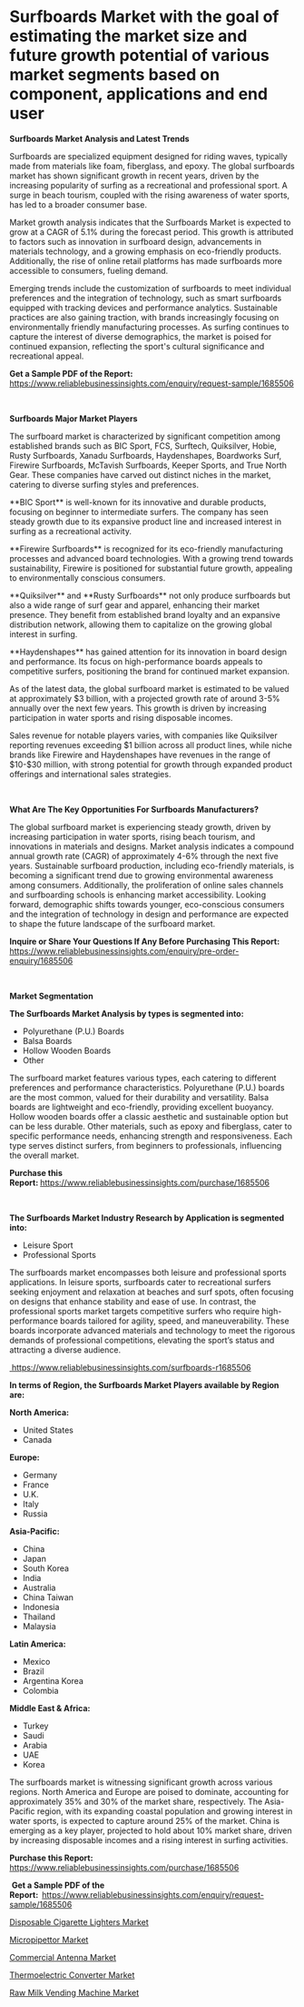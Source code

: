 <p><h1>Surfboards Market with the goal of estimating the market size and future growth potential of various market segments based on component, applications and end user</h1></p><p><strong>Surfboards Market Analysis and Latest Trends</strong></p>
<p><p>Surfboards are specialized equipment designed for riding waves, typically made from materials like foam, fiberglass, and epoxy. The global surfboards market has shown significant growth in recent years, driven by the increasing popularity of surfing as a recreational and professional sport. A surge in beach tourism, coupled with the rising awareness of water sports, has led to a broader consumer base.</p><p>Market growth analysis indicates that the Surfboards Market is expected to grow at a CAGR of 5.1% during the forecast period. This growth is attributed to factors such as innovation in surfboard design, advancements in materials technology, and a growing emphasis on eco-friendly products. Additionally, the rise of online retail platforms has made surfboards more accessible to consumers, fueling demand.</p><p>Emerging trends include the customization of surfboards to meet individual preferences and the integration of technology, such as smart surfboards equipped with tracking devices and performance analytics. Sustainable practices are also gaining traction, with brands increasingly focusing on environmentally friendly manufacturing processes. As surfing continues to capture the interest of diverse demographics, the market is poised for continued expansion, reflecting the sport's cultural significance and recreational appeal.</p></p>
<p><strong>Get a Sample PDF of the Report:&nbsp;</strong> <a href="https://www.reliablebusinessinsights.com/enquiry/request-sample/1685506?utm_campaign=1094&utm_medium=2&utm_source=Github&utm_content=ia&utm_term=17122024&utm_id=surfboards">https://www.reliablebusinessinsights.com/enquiry/request-sample/1685506</a></p>
<p>&nbsp;</p>
<p><strong>Surfboards Major Market Players</strong></p>
<p><p>The surfboard market is characterized by significant competition among established brands such as BIC Sport, FCS, Surftech, Quiksilver, Hobie, Rusty Surfboards, Xanadu Surfboards, Haydenshapes, Boardworks Surf, Firewire Surfboards, McTavish Surfboards, Keeper Sports, and True North Gear. These companies have carved out distinct niches in the market, catering to diverse surfing styles and preferences.</p><p>**BIC Sport** is well-known for its innovative and durable products, focusing on beginner to intermediate surfers. The company has seen steady growth due to its expansive product line and increased interest in surfing as a recreational activity. </p><p>**Firewire Surfboards** is recognized for its eco-friendly manufacturing processes and advanced board technologies. With a growing trend towards sustainability, Firewire is positioned for substantial future growth, appealing to environmentally conscious consumers.</p><p>**Quiksilver** and **Rusty Surfboards** not only produce surfboards but also a wide range of surf gear and apparel, enhancing their market presence. They benefit from established brand loyalty and an expansive distribution network, allowing them to capitalize on the growing global interest in surfing.</p><p>**Haydenshapes** has gained attention for its innovation in board design and performance. Its focus on high-performance boards appeals to competitive surfers, positioning the brand for continued market expansion.</p><p>As of the latest data, the global surfboard market is estimated to be valued at approximately $3 billion, with a projected growth rate of around 3-5% annually over the next few years. This growth is driven by increasing participation in water sports and rising disposable incomes.</p><p>Sales revenue for notable players varies, with companies like Quiksilver reporting revenues exceeding $1 billion across all product lines, while niche brands like Firewire and Haydenshapes have revenues in the range of $10-$30 million, with strong potential for growth through expanded product offerings and international sales strategies.</p></p>
<p>&nbsp;</p>
<p><strong>What Are The Key Opportunities For Surfboards Manufacturers?</strong></p>
<p><p>The global surfboard market is experiencing steady growth, driven by increasing participation in water sports, rising beach tourism, and innovations in materials and designs. Market analysis indicates a compound annual growth rate (CAGR) of approximately 4-6% through the next five years. Sustainable surfboard production, including eco-friendly materials, is becoming a significant trend due to growing environmental awareness among consumers. Additionally, the proliferation of online sales channels and surfboarding schools is enhancing market accessibility. Looking forward, demographic shifts towards younger, eco-conscious consumers and the integration of technology in design and performance are expected to shape the future landscape of the surfboard market.</p></p>
<p><strong>Inquire or Share Your Questions If Any Before Purchasing This Report:</strong> <a href="https://www.reliablebusinessinsights.com/enquiry/pre-order-enquiry/1685506?utm_campaign=1094&utm_medium=2&utm_source=Github&utm_content=ia&utm_term=17122024&utm_id=surfboards">https://www.reliablebusinessinsights.com/enquiry/pre-order-enquiry/1685506</a></p>
<p>&nbsp;</p>
<p><strong>Market Segmentation</strong></p>
<p><strong>The Surfboards Market Analysis by types is segmented into:</strong></p>
<p><ul><li>Polyurethane (P.U.) Boards</li><li>Balsa Boards</li><li>Hollow Wooden Boards</li><li>Other</li></ul></p>
<p><p>The surfboard market features various types, each catering to different preferences and performance characteristics. Polyurethane (P.U.) boards are the most common, valued for their durability and versatility. Balsa boards are lightweight and eco-friendly, providing excellent buoyancy. Hollow wooden boards offer a classic aesthetic and sustainable option but can be less durable. Other materials, such as epoxy and fiberglass, cater to specific performance needs, enhancing strength and responsiveness. Each type serves distinct surfers, from beginners to professionals, influencing the overall market.</p></p>
<p><strong>Purchase this Report:&nbsp;</strong><a href="https://www.reliablebusinessinsights.com/purchase/1685506?utm_campaign=1094&utm_medium=2&utm_source=Github&utm_content=ia&utm_term=17122024&utm_id=surfboards">https://www.reliablebusinessinsights.com/purchase/1685506</a></p>
<p>&nbsp;</p>
<p><strong>The Surfboards Market Industry Research by Application is segmented into:</strong></p>
<p><ul><li>Leisure Sport</li><li>Professional Sports</li></ul></p>
<p><p>The surfboards market encompasses both leisure and professional sports applications. In leisure sports, surfboards cater to recreational surfers seeking enjoyment and relaxation at beaches and surf spots, often focusing on designs that enhance stability and ease of use. In contrast, the professional sports market targets competitive surfers who require high-performance boards tailored for agility, speed, and maneuverability. These boards incorporate advanced materials and technology to meet the rigorous demands of professional competitions, elevating the sport’s status and attracting a diverse audience.</p></p>
<p><a href="https://www.reliablebusinessinsights.com/surfboards-r1685506?utm_campaign=1094&utm_medium=2&utm_source=Github&utm_content=ia&utm_term=17122024&utm_id=surfboards">&nbsp;https://www.reliablebusinessinsights.com/surfboards-r1685506</a></p>
<p><strong>In terms of Region, the Surfboards Market Players available by Region are:</strong></p>
<p>
    <p> <strong> North America: </strong>
        <ul>
            <li>United States</li>
            <li>Canada</li>
        </ul>
        </p> 
    <p> <strong> Europe: </strong>
        <ul>
            <li>Germany</li>
            <li>France</li>
            <li>U.K.</li>
            <li>Italy</li>
            <li>Russia</li>
        </ul>
        </p> 
    <p> <strong> Asia-Pacific: </strong>
        <ul>
            <li>China</li>
            <li>Japan</li>
            <li>South Korea</li>
            <li>India</li>
            <li>Australia</li>
            <li>China Taiwan</li>
            <li>Indonesia</li>
            <li>Thailand</li>
            <li>Malaysia</li>
        </ul>
        </p> 
    <p> <strong> Latin America: </strong>
        <ul>
            <li>Mexico</li>
            <li>Brazil</li>
            <li>Argentina Korea</li>
            <li>Colombia</li>
        </ul>
        </p> 
    <p> <strong> Middle East & Africa: </strong>
        <ul>
            <li>Turkey</li>
            <li>Saudi</li>
            <li>Arabia</li>
            <li>UAE</li>
            <li>Korea</li>
        </ul>
    </p>
    </p>
<p><p>The surfboards market is witnessing significant growth across various regions. North America and Europe are poised to dominate, accounting for approximately 35% and 30% of the market share, respectively. The Asia-Pacific region, with its expanding coastal population and growing interest in water sports, is expected to capture around 25% of the market. China is emerging as a key player, projected to hold about 10% market share, driven by increasing disposable incomes and a rising interest in surfing activities.</p></p>
<p><strong>Purchase this Report: </strong><a href="https://www.reliablebusinessinsights.com/purchase/1685506?utm_campaign=1094&utm_medium=2&utm_source=Github&utm_content=ia&utm_term=17122024&utm_id=surfboards">https://www.reliablebusinessinsights.com/purchase/1685506</a></p>
<p>&nbsp;<strong>Get a Sample PDF of the Report:&nbsp;&nbsp;</strong><a href="https://www.reliablebusinessinsights.com/enquiry/request-sample/1685506?utm_campaign=1094&utm_medium=2&utm_source=Github&utm_content=ia&utm_term=17122024&utm_id=surfboards">https://www.reliablebusinessinsights.com/enquiry/request-sample/1685506</a></p>
<p><strong></strong></p>
<p><p><a href="https://github.com/indrystar/Market-Research-Report-List-5/blob/main/disposable-cigarette-lighters-market.md?utm_campaign=1094&utm_medium=2&utm_source=Github&utm_content=ia&utm_term=17122024&utm_id=surfboards">Disposable Cigarette Lighters Market</a></p><p><a href="https://www.linkedin.com/pulse/in-depth-report-micropipettor-market-types-applications-regional-nnqgf?utm_campaign=1094&utm_medium=2&utm_source=Github&utm_content=ia&utm_term=17122024&utm_id=surfboards">Micropipettor Market</a></p><p><a href="https://www.linkedin.com/pulse/comprehensive-commercial-antenna-market-size-growing-cagr-ywpmf?utm_campaign=1094&utm_medium=2&utm_source=Github&utm_content=ia&utm_term=17122024&utm_id=surfboards">Commercial Antenna Market</a></p><p><a href="https://www.linkedin.com/pulse/thermoelectric-converter-market-size-average-cagr-111-revenue-suorf?utm_campaign=1094&utm_medium=2&utm_source=Github&utm_content=ia&utm_term=17122024&utm_id=surfboards">Thermoelectric Converter Market</a></p><p><a href="https://www.linkedin.com/pulse/competitive-landscape-raw-milk-vending-machine-market-strong-pdpmf?utm_campaign=1094&utm_medium=2&utm_source=Github&utm_content=ia&utm_term=17122024&utm_id=surfboards">Raw Milk Vending Machine Market</a></p></p>